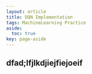 ```yaml
---
layout: article
title: DQN Implementation
tags: MachineLearning Practice
aside:
  toc: true
key: page-aside
---
```


## dfad;lfjlkdjiejfiejoeif
